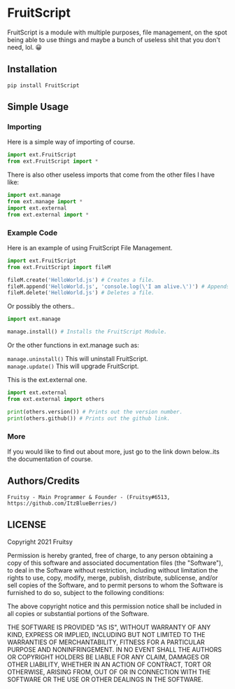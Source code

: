 # FruitScript

FruitScript is a module with multiple purposes, file management, on the spot being able to use things and maybe a bunch of useless shit that you don't need, lol. 😀

## Installation

`pip install FruitScript`

## Simple Usage

### Importing

Here is a simple way of importing of course.

```py
import ext.FruitScript
from ext.FruitScript import *
```

There is also other useless imports that come from the other files I have like:

```py
import ext.manage
from ext.manage import *
import ext.external
from ext.external import *
```

### Example Code

Here is an example of using FruitScript File Management.

```py
import ext.FruitScript
from ext.FruitScript import fileM

fileM.create('HelloWorld.js') # Creates a file.
fileM.append('HelloWorld.js', 'console.log(\'I am alive.\')') # Appends/Writes/Updates a file with content.
fileM.delete('HelloWorld.js') # Deletes a file.
```

Or possibly the others..

```py
import ext.manage

manage.install() # Installs the FruitScript Module.
```

Or the other functions in ext.manage such as:

``manage.uninstall()`` This will uninstall FruitScript.  
``manage.update()`` This will upgrade FruitScript.

This is the ext.external one.

```py
import ext.external
from ext.external import others

print(others.version()) # Prints out the version number.
print(others.github()) # Prints out the github link.
```

### More
If you would like to find out about more, just go to the link down below..its the documentation of course.
## Authors/Credits

`Fruitsy - Main Programmer & Founder - (Fruitsy#6513, https://github.com/ItzBlueBerries/)`

## LICENSE

Copyright 2021 Fruitsy

Permission is hereby granted, free of charge, to any person obtaining a copy of this software and associated documentation files (the "Software"), to deal in the Software without restriction, including without limitation the rights to use, copy, modify, merge, publish, distribute, sublicense, and/or sell copies of the Software, and to permit persons to whom the Software is furnished to do so, subject to the following conditions:

The above copyright notice and this permission notice shall be included in all copies or substantial portions of the Software.

THE SOFTWARE IS PROVIDED "AS IS", WITHOUT WARRANTY OF ANY KIND, EXPRESS OR IMPLIED, INCLUDING BUT NOT LIMITED TO THE WARRANTIES OF MERCHANTABILITY, FITNESS FOR A PARTICULAR PURPOSE AND NONINFRINGEMENT. IN NO EVENT SHALL THE AUTHORS OR COPYRIGHT HOLDERS BE LIABLE FOR ANY CLAIM, DAMAGES OR OTHER LIABILITY, WHETHER IN AN ACTION OF CONTRACT, TORT OR OTHERWISE, ARISING FROM, OUT OF OR IN CONNECTION WITH THE SOFTWARE OR THE USE OR OTHER DEALINGS IN THE SOFTWARE.
